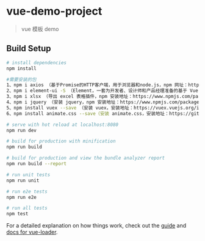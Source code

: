# vue-demo-project

> vue 模板 demo

## Build Setup

``` bash
# install dependencies
npm install

#需要安装的包
1、npm i axios （基于Promise的HTTP客户端，用于浏览器和node.js，npm 网址：https://www.npmjs.com/package/axios）
2、npm i element-ui -S （Element，一套为开发者、设计师和产品经理准备的基于 Vue 2.0 的桌面端组件库，官网：https://element.eleme.io/#/zh-CN）
3、npm i xlsx （导出 excel 表格插件，npm 安装地址：https://www.npmjs.com/package/xlsx）
4、npm i jquery （安装 jquery，npm 安装地址：https://www.npmjs.com/package/jquery）
5、npm install vuex --save （安装 vuex，安装地址：https://vuex.vuejs.org/installation.html）
6、npm install animate.css --save（安装 animate.css，安装地址：https://github.com/daneden/animate.css）

# serve with hot reload at localhost:8080
npm run dev

# build for production with minification
npm run build

# build for production and view the bundle analyzer report
npm run build --report

# run unit tests
npm run unit

# run e2e tests
npm run e2e

# run all tests
npm test
```

For a detailed explanation on how things work, check out the [guide](http://vuejs-templates.github.io/webpack/) and [docs for vue-loader](http://vuejs.github.io/vue-loader).
